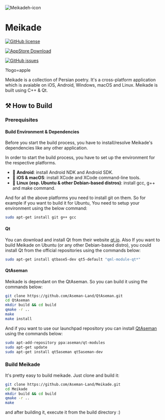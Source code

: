 ![Meikadeh-icon](https://raw.githubusercontent.com/Aseman-Land/Meikade/master/configurations/ios/icons/Icon-Small%402x.png)

Meikade
=======

[![GitHub license](https://img.shields.io/github/license/Aseman-Land/Meikade?style=for-the-badge)](https://github.com/Aseman-Land/Meikade/blob/master/LICENSE)

[![AppStore Download](https://img.shields.io/github/license/Aseman-Land/Meikade?style=for-the-badge)](https://apps.apple.com/us/app/meikade-app/id1543587891#?platform=iphone)

[![GitHub issues](https://img.shields.io/github/issues/Aseman-Land/Meikade?color=black&label=AppStore&logo=apple&logoColor=white&style=for-the-badge)](https://github.com/Aseman-Land/Meikade/issues)

?logo=apple

Meikade is a collection of Persian poetry.
It's a cross-platform application which is avaiable on iOS, Android, Windows, macOS and Linux.
Meikade is built using C++ & Qt.

## ⚒️ How to Build

### Prerequisites

#### Build Environment & Dependencies

Before you start the build process, you have to install/resolve Meikade's dependencies like any other application.

In order to start the build process, you have to set up the environment for the respective platforms.

- 📱️ **Android**: install Android NDK and Android SDK.
- 🍎️ **iOS & macOS**: install XCode and XCode command-line tools.
- 🐧️ **Linux (esp. Ubuntu & other Debian-based distros)**: install gcc, g++ and make command.

And for all the above platforms you need to install git on them. So for example if you want to build it for Ubuntu, You need to setup your environment using the below command:

```bash
sudo apt-get install git g++ gcc
```

#### Qt
You can download and install Qt from their website [qt.io](). Also If you want to build Meikade on Ubuntu (or any other Debian-based distro), you could install Qt from the official repositories using the commands below:

```bash
sudo apt-get install qtbase5-dev qt5-default "qml-module-qt*"
```

#### QtAseman

Meikade is dependant on the QtAseman. So you can build it using the commands below:

```bash
git clone https://github.com/Aseman-Land/QtAseman.git
cd QtAseman
mkdir build && cd build
qmake -r ..
make
make install
```

And if you want to use our launchpad repository you can install [QtAseman](https://github.com/Aseman-Land/QtAseman) using the commands below:

```bash
sudo apt-add-repository ppa:aseman/qt-modules
sudo apt-get update
sudo apt-get install qt5aseman qt5aseman-dev
```

### Build Meikade

It's pretty easy to build meikade. Just clone and build it:

```bash
git clone https://github.com/Aseman-Land/Meikade.git
cd Meikade
mkdir build && cd build
qmake -r ..
make
```

and after building it, execute it from the build directory :)
